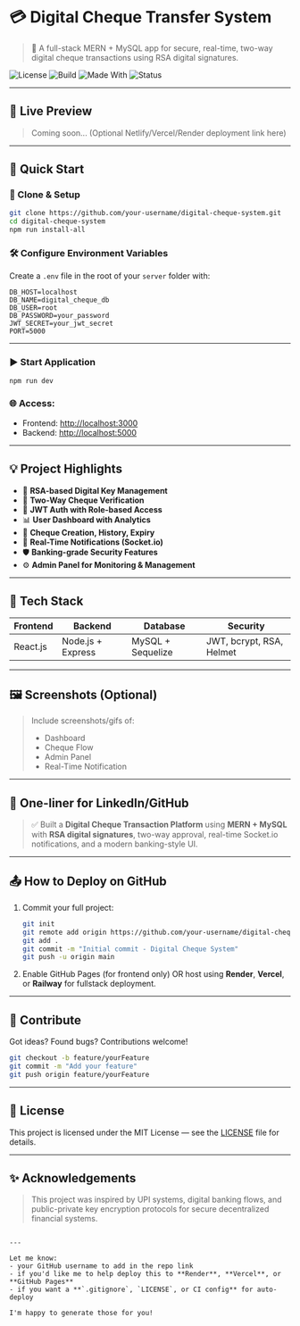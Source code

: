 
# 💳 Digital Cheque Transfer System

> 🔐 A full-stack MERN + MySQL app for secure, real-time, two-way digital cheque transactions using RSA digital signatures.

![License](https://img.shields.io/badge/license-MIT-green.svg)
![Build](https://img.shields.io/badge/build-passing-brightgreen)
![Made With](https://img.shields.io/badge/Made%20With-MERN-blue.svg)
![Status](https://img.shields.io/badge/status-Active-blue)

---

## 🌟 Live Preview

> Coming soon... (Optional Netlify/Vercel/Render deployment link here)

---

## 🏁 Quick Start

### 🚀 Clone & Setup
```bash
git clone https://github.com/your-username/digital-cheque-system.git
cd digital-cheque-system
npm run install-all
````

### 🛠️ Configure Environment Variables

Create a `.env` file in the root of your `server` folder with:

```env
DB_HOST=localhost
DB_NAME=digital_cheque_db
DB_USER=root
DB_PASSWORD=your_password
JWT_SECRET=your_jwt_secret
PORT=5000
```

---

### ▶️ Start Application

```bash
npm run dev
```

### 🌐 Access:

* Frontend: [http://localhost:3000](http://localhost:3000)
* Backend: [http://localhost:5000](http://localhost:5000)

---

## 💡 Project Highlights

* 🔑 **RSA-based Digital Key Management**
* 🔁 **Two-Way Cheque Verification**
* 🔐 **JWT Auth with Role-based Access**
* 📊 **User Dashboard with Analytics**
* 📄 **Cheque Creation, History, Expiry**
* 📣 **Real-Time Notifications (Socket.io)**
* 🛡️ **Banking-grade Security Features**
* ⚙️ **Admin Panel for Monitoring & Management**

---

## 🧰 Tech Stack

| Frontend | Backend           | Database          | Security                 |
| -------- | ----------------- | ----------------- | ------------------------ |
| React.js | Node.js + Express | MySQL + Sequelize | JWT, bcrypt, RSA, Helmet |

---

## 🖼️ Screenshots (Optional)

> Include screenshots/gifs of:
>
> * Dashboard
> * Cheque Flow
> * Admin Panel
> * Real-Time Notification

---

## 💼 One-liner for LinkedIn/GitHub

> ✅ Built a **Digital Cheque Transaction Platform** using **MERN + MySQL** with **RSA digital signatures**, two-way approval, real-time Socket.io notifications, and a modern banking-style UI.

---

## 📤 How to Deploy on GitHub

1. Commit your full project:

   ```bash
   git init
   git remote add origin https://github.com/your-username/digital-cheque-system.git
   git add .
   git commit -m "Initial commit - Digital Cheque System"
   git push -u origin main
   ```

2. Enable GitHub Pages (for frontend only) OR host using **Render**, **Vercel**, or **Railway** for fullstack deployment.

---

## 🤝 Contribute

Got ideas? Found bugs? Contributions welcome!

```bash
git checkout -b feature/yourFeature
git commit -m "Add your feature"
git push origin feature/yourFeature
```

---

## 📜 License

This project is licensed under the MIT License — see the [LICENSE](LICENSE) file for details.

---

## ✨ Acknowledgements

> This project was inspired by UPI systems, digital banking flows, and public-private key encryption protocols for secure decentralized financial systems.

```

---

Let me know:
- your GitHub username to add in the repo link  
- if you'd like me to help deploy this to **Render**, **Vercel**, or **GitHub Pages**  
- if you want a **`.gitignore`, `LICENSE`, or CI config** for auto-deploy  

I'm happy to generate those for you!
```
